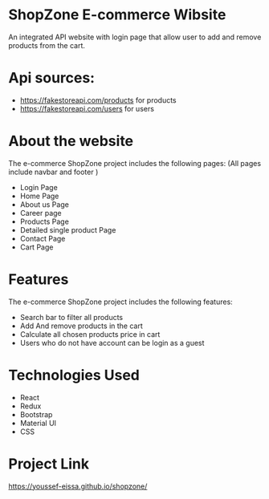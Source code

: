 # ShopZone E-commerce Wibsite

An integrated API website with login page that allow user to add and remove products from the cart.

# Api sources:
- https://fakestoreapi.com/products for products
- https://fakestoreapi.com/users for users

# About the website

The e-commerce ShopZone project includes the following pages:
(All pages include navbar and footer )
- Login Page
- Home Page 
- About us Page
- Career page
- Products Page
- Detailed single product Page
- Contact Page
-  Cart Page

# Features

The e-commerce ShopZone project includes the following features:

- Search bar to filter all products
- Add And remove products in the cart
- Calculate all chosen products price in cart
- Users who do not have account can be login as a guest

# Technologies Used
- React
- Redux
- Bootstrap
- Material UI
- CSS


# Project Link 
https://youssef-eissa.github.io/shopzone/
